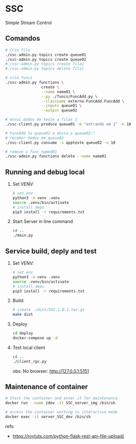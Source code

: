 # SSC
Simple Stream Control

## Comandos 
```bash
# Cria fila 
./ssc-admin.py topics create queue01
./ssc-admin.py topics create queue02
#./ssc-admin.py topics create fila1
#./ssc-admin.py topics delete fila1

# cria funcs
./ssc-admin.py functions \
                create \
                --name name01 \
                --py ./funcs/FuncAdd.py \
                --classname externo.FuncAdd.FuncAdd \
                --inputs queue01 \
                --output queue02

# envai dados de teste a filas 1
./ssc-client.py produce queue01 -m "entrando em 1" -n 10

# FuncAdd le queue01 e envia a queue02!!
# receber dados em queue02
./ssc-client.py consume -s appteste queue02 -n 10

# remove a func named01
./ssc-admin.py functions delete --name name01

```



## Running and debug local
1. Set VENV:
    ```bash
    # set env
    python3 -m venv .venv
    source .venv/bin/activate
    # install deps
    pip3 install -r requirements.txt
    ```

2. Start Server in line command
    ```bash
    cd ..
    ./main.py
    ```

## Service build, deply and test
1. Set VENV:
    ```bash
    # set env
    python3 -m venv .venv
    source .venv/bin/activate
    # install deps
    pip3 install -r requirements.txt
    ```

2. Build:
    ```bash
    # create ./dist/SSC.1.0.1.tar.gz
    make dist
    ```

3. Deploy
    ```bash
    cd deploy
    docker-compose up -d
    ```

4. Test local client
    ```bash
    cd ..
    ./client_rpc.py
    ```
    obs: No browser: http://127.0.0.1:5151 

## Maintenance of container
```bash
# Start the container and enter it for maintenance
docker run --name zdev -it SSC_server_img /bin/sh

# access the container working in interactive mode
docker exec -it server_SSC_dev /bin/sh
```

refs: 
- https://roytuts.com/python-flask-rest-api-file-upload/
